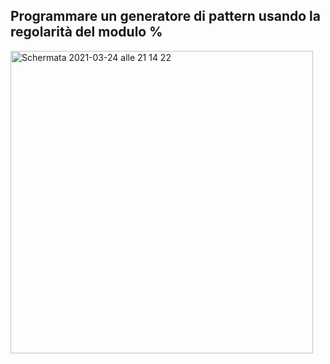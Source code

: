 ## Programmare un generatore di pattern usando la regolarità del modulo %

<img width="484" alt="Schermata 2021-03-24 alle 21 14 22" src="https://user-images.githubusercontent.com/63911437/112377494-1e152100-8ce6-11eb-8610-8ba31526b591.png">


